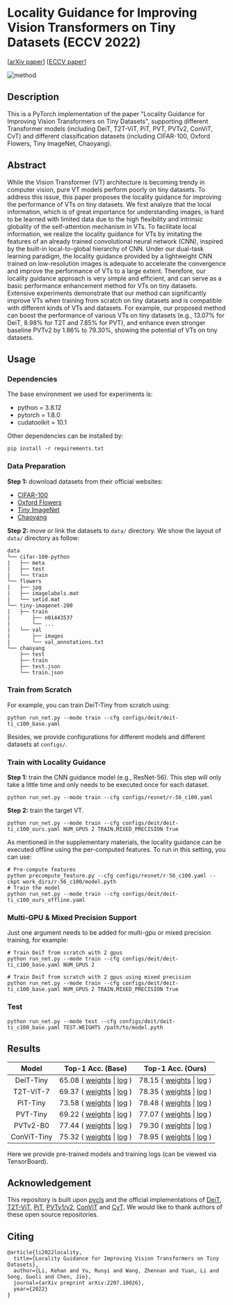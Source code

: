 # Locality Guidance for Improving Vision Transformers on Tiny Datasets (ECCV 2022)

[[arXiv paper](https://arxiv.org/pdf/2207.10026.pdf)] [[ECCV paper]()]

![method](method.png)

## Description

This is a PyTorch implementation of the paper "Locality Guidance for Improving Vision Transformers on Tiny Datasets", supporting different Transformer models (including DeiT, T2T-ViT, PiT, PVT, PVTv2, ConViT, CvT) and different classification datasets (including CIFAR-100, Oxford Flowers, Tiny ImageNet, Chaoyang).

## Abstract

While the Vision Transformer (VT) architecture is becoming trendy in computer vision, pure VT models perform poorly on tiny datasets. To address this issue, this paper proposes the locality guidance for improving the performance of VTs on tiny datasets. We first analyze that the local information, which is of great importance for understanding images, is hard to be learned with limited data due to the high flexibility and intrinsic globality of the self-attention mechanism in VTs. To facilitate local information, we realize the locality guidance for VTs by imitating the features of an already trained convolutional neural network (CNN), inspired by the built-in local-to-global hierarchy of CNN. Under our dual-task learning paradigm, the locality guidance provided by a lightweight CNN trained on low-resolution images is adequate to accelerate the convergence and improve the performance of VTs to a large extent. Therefore, our locality guidance approach is very simple and efficient, and can serve as a basic performance enhancement method for VTs on tiny datasets. Extensive experiments demonstrate that our method can significantly improve VTs when training from scratch on tiny datasets and is compatible with different kinds of VTs and datasets. For example, our proposed method can boost the performance of various VTs on tiny datasets (e.g., 13.07\% for DeiT, 8.98\% for T2T and 7.85\% for PVT), and enhance even stronger baseline PVTv2 by 1.86\% to 79.30\%, showing the potential of VTs on tiny datasets.

## Usage

### Dependencies

The base environment we used for experiments is:

- python = 3.8.12
- pytorch = 1.8.0
- cudatoolkit = 10.1

Other dependencies can be installed by:

```shell
pip install -r requirements.txt
```

### Data Preparation

**Step 1:** download datasets from their official websites:

- [CIFAR-100](https://www.cs.toronto.edu/~kriz/cifar.html)
- [Oxford Flowers](https://www.robots.ox.ac.uk/~vgg/data/flowers/102/)
- [Tiny ImageNet](https://www.kaggle.com/c/tiny-imagenet)
- [Chaoyang](https://bupt-ai-cz.github.io/HSA-NRL/)

**Step 2:** move or link the datasets to `data/` directory. We show the layout of `data/` directory as follow:

```
data
└── cifar-100-python
|   ├── meta
|   ├── test
|   └── train
└── flowers
|   ├── jpg
|   ├── imagelabels.mat
|   └── setid.mat
└── tiny-imagenet-200
|   ├── train
|       ├── n01443537
|       └── ...
|   └── val
|       ├── images
|       └── val_annotations.txt
└── chaoyang
    ├── test
    ├── train
    ├── test.json
    └── train.json
```

### Train from Scratch

For example, you can train DeiT-Tiny from scratch using:

```shell
python run_net.py --mode train --cfg configs/deit/deit-ti_c100_base.yaml
```

Besides, we provide configurations for different models and different datasets at `configs/`.

### Train with Locality Guidance

**Step 1:** train the CNN guidance model (e.g., ResNet-56). This step will only take a little time and only needs to be executed once for each dataset.

```shell
python run_net.py --mode train --cfg configs/resnet/r-56_c100.yaml
```

**Step 2:** train the target VT.

```shell
python run_net.py --mode train --cfg configs/deit/deit-ti_c100_ours.yaml NUM_GPUS 2 TRAIN.MIXED_PRECISION True
```

As mentioned in the supplementary materials, the locality guidance can be executed offline using the per-computed features. To run in this setting, you can use:

```shell
# Pre-compute features
python precompute_feature.py --cfg configs/resnet/r-56_c100.yaml --ckpt work_dirs/r-56_c100/model.pyth
# Train the model
python run_net.py --mode train --cfg configs/deit/deit-ti_c100_ours_offline.yaml
```

### Multi-GPU & Mixed Precision Support

Just one argument needs to be added for multi-gpu or mixed precision training, for example:

```shell
# Train DeiT from scratch with 2 gpus
python run_net.py --mode train --cfg configs/deit/deit-ti_c100_base.yaml NUM_GPUS 2

# Train DeiT from scratch with 2 gpus using mixed precision
python run_net.py --mode train --cfg configs/deit/deit-ti_c100_base.yaml NUM_GPUS 2 TRAIN.MIXED_PRECISION True
```

### Test

```shell
python run_net.py --mode test --cfg configs/deit/deit-ti_c100_base.yaml TEST.WEIGHTS /path/to/model.pyth
```

## Results

|    Model    |                      Top-1 Acc. (Base)                       |                      Top-1 Acc. (Ours)                       |
| :---------: | :----------------------------------------------------------: | :----------------------------------------------------------: |
|  DeiT-Tiny  | 65.08 ( [weights](https://drive.google.com/file/d/1UpnIPvcTWrBZ2FYCYYY4FkTK4LhXazUY/view?usp=sharing) \| [log](https://drive.google.com/file/d/1uAIoYeNPOIE141AO-95JnKUZqKPgtz3C/view?usp=sharing) ) | 78.15 ( [weights](https://drive.google.com/file/d/1vo8jugJkgxmgFtiS4V1tIKAfmg5jdh0D/view?usp=sharing) \| [log](https://drive.google.com/file/d/1agOqk8eIGK3_XqfNnLPKOKwDbKBeqffu/view?usp=sharing) ) |
|  T2T-ViT-7  | 69.37 ( [weights](https://drive.google.com/file/d/1walDSuqyy2zfQv55NuG9a8Eq5d3GlRuf/view?usp=sharing) \| [log](https://drive.google.com/file/d/17xsso8wUlt-cf_-oZavTn9i-c-pTMhUW/view?usp=sharing) ) | 78.35 ( [weights](https://drive.google.com/file/d/1wD3wQ13O7otXjRo-4dC9DHg_HdLoUTVT/view?usp=sharing) \| [log](https://drive.google.com/file/d/1SNILqkf18lX-qcKdkg200ZBYB3N-bOue/view?usp=sharing) ) |
|  PiT-Tiny   | 73.58 ( [weights](https://drive.google.com/file/d/1bTG9W0Kf-xNJSA35xv-Wmiw6G1Bfts3m/view?usp=sharing) \| [log](https://drive.google.com/file/d/1qhRMRp-AqBSFLvspHEsM06ANf8p6STox/view?usp=sharing) ) | 78.48 ( [weights](https://drive.google.com/file/d/14dPs5CzhVKqTwuwK3n75C-SWiWa3IQ6A/view?usp=sharing) \| [log](https://drive.google.com/file/d/1zYK9i9YN2mV9GMM02nbPRMOOGwqvehJg/view?usp=sharing) ) |
|  PVT-Tiny   | 69.22 ( [weights](https://drive.google.com/file/d/18BbtQ3XF-_tzOB9BNbu04C-KDsHhrqmM/view?usp=sharing) \| [log](https://drive.google.com/file/d/1Qb3sOi0AuXl726hqxXCZSI7i-qH8_1YL/view?usp=sharing) ) | 77.07 ( [weights](https://drive.google.com/file/d/1rDFwcz3s1Irxk3FE4OhHks7qlzmoxM-w/view?usp=sharing) \| [log](https://drive.google.com/file/d/1FJ5ajTGN6zr0Eo12B8gW4XJ2FUIMSNoT/view?usp=sharing) ) |
|  PVTv2-B0   | 77.44 ( [weights](https://drive.google.com/file/d/1Aum9nL7IBFFan0Atkc9EKHKnv2LLfAAm/view?usp=sharing) \| [log](https://drive.google.com/file/d/1GNOdB2A2PHcMOsuJ7lTbE7kGCsEZZl3L/view?usp=sharing) ) | 79.30 ( [weights](https://drive.google.com/file/d/1a-ZAaPPDt9F_V4pabTGix0-HixIy1kE7/view?usp=sharing) \| [log](https://drive.google.com/file/d/1v38v0QhadSbrZmCfXH_kDi9W_Z5fjGqF/view?usp=sharing) ) |
| ConViT-Tiny | 75.32 ( [weights](https://drive.google.com/file/d/1uAta933oxj45w9E_OIuxFnXbvrycmpHs/view?usp=sharing) \| [log](https://drive.google.com/file/d/1m79stHRfogaASovSoTZf1w_g6dXgBTQE/view?usp=sharing) ) | 78.95 ( [weights](https://drive.google.com/file/d/1nQHEKMQJDfw2TBT-dZ3mtdI1ozdnUzG2/view?usp=sharing) \| [log](https://drive.google.com/file/d/1wQMBcBL0FouIOD19PXyN0_OJVyqbc5rw/view?usp=sharing) ) |

Here we provide pre-trained models and training logs (can be viewed via TensorBoard).

## Acknowledgement

This repository is built upon [pycls](https://github.com/facebookresearch/pycls) and the official implementations of [DeiT](https://github.com/facebookresearch/deit), [T2T-ViT](https://github.com/yitu-opensource/T2T-ViT), [PiT](https://github.com/naver-ai/pit), [PVTv1/v2](https://github.com/whai362/PVT), [ConViT](https://github.com/facebookresearch/convit) and [CvT](https://github.com/microsoft/CvT). We would like to thank authors of these open source repositories.

## Citing

```
@article{li2022locality,
  title={Locality Guidance for Improving Vision Transformers on Tiny Datasets},
  author={Li, Kehan and Yu, Runyi and Wang, Zhennan and Yuan, Li and Song, Guoli and Chen, Jie},
  journal={arXiv preprint arXiv:2207.10026},
  year={2022}
}
```

